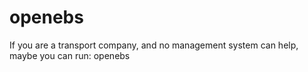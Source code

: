 openebs
=======

If you are a transport company, and no management system can help, maybe you can run: openebs